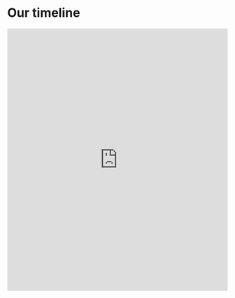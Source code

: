# Our timeline

<iframe allowfullscreen src='https://timelines.gitkraken.com/timeline/014cc8dc74a346869a2d565bb2582937' style='width:100%;height:600px;border:none;' />
